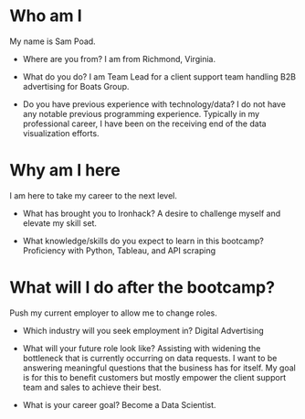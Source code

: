 # Who am I
My name is Sam Poad.

* Where are you from?
I am from Richmond, Virginia.

* What do you do?
I am Team Lead for a client support team handling B2B advertising for Boats Group.

* Do you have previous experience with technology/data?
I do not have any notable previous programming experience. Typically in my professional career, I have been on the receiving end of the data visualization efforts.

# Why am I here
I am here to take my career to the next level. 

* What has brought you to Ironhack?
A desire to challenge myself and elevate my skill set.

* What knowledge/skills do you expect to learn in this bootcamp?
Proficiency with Python, Tableau, and API scraping

# What will I do after the bootcamp?
Push my current employer to allow me to change roles.

* Which industry will you seek employment in?
Digital Advertising

* What will your future role look like?
Assisting with widening the bottleneck that is currently occurring on data requests. I want to be answering meaningful questions that the business has for itself. My goal is for this to benefit customers but mostly empower the client support team and sales to achieve their best. 

* What is your career goal?
Become a Data Scientist.
